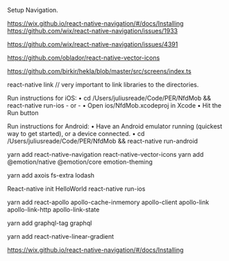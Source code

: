 

Setup Navigation.

https://wix.github.io/react-native-navigation/#/docs/Installing
https://github.com/wix/react-native-navigation/issues/1933

https://github.com/wix/react-native-navigation/issues/4391

https://github.com/oblador/react-native-vector-icons

https://github.com/birkir/hekla/blob/master/src/screens/index.ts


react-native link // very important to link libraries to the directories.

  Run instructions for iOS:
    • cd /Users/juliusreade/Code/PER/NfdMob && react-native run-ios
    - or -
    • Open ios/NfdMob.xcodeproj in Xcode
    • Hit the Run button

  Run instructions for Android:
    • Have an Android emulator running (quickest way to get started), or a device connected.
    • cd /Users/juliusreade/Code/PER/NfdMob && react-native run-android


yarn add react-native-navigation react-native-vector-icons
yarn add @emotion/native @emotion/core emotion-theming

yarn add axois fs-extra lodash

React-native init HelloWorld
react-native run-ios

yarn add react-apollo apollo-cache-inmemory apollo-client apollo-link apollo-link-http apollo-link-state

yarn add graphql-tag graphql

yarn add react-native-linear-gradient

https://wix.github.io/react-native-navigation/#/docs/Installing
